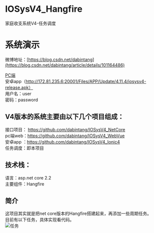 # IOSysV4_Hangfire  
家庭收支系统V4-任务调度  

# 系统演示   
微博地址：[https://blog.csdn.net/dabintang](https://blog.csdn.net/dabintang/article/details/101164486)  

[PC端](http://172.81.235.6:20002)  
安卓app（http://172.81.235.6:20001/Files/APP/Update/4.11.4/iosysv4-release.apk）  
用户名：user  
密码：password  

## V4版本的系统主要由以下几个项目组成：  
接口项目： https://github.com/dabintang/IOSysV4_NetCore  
pc端web：https://github.com/dabintang/IOSysV4_WebVue  
安卓app ：https://github.com/dabintang/IOSysV4_Ionic4   
任务调度：即本项目   

## 技术栈：  
语言：asp.net core 2.2  
主要组件：Hangfire  

## 简介
这项目其实就是把net core版本的Hangfire搭建起来，再添加一些周期任务。  
目前有以下任务，具体实现看代码。  
![任务](https://img-blog.csdnimg.cn/20190922172217204.png?x-oss-process=image/watermark,type_ZmFuZ3poZW5naGVpdGk,shadow_10,text_aHR0cHM6Ly9ibG9nLmNzZG4ubmV0L2RhYmludGFuZw==,size_16,color_FFFFFF,t_70)
